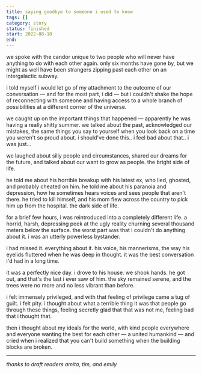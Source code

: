 ```yaml
---
title: saying goodbye to someone i used to know
tags: []
category: story
status: finished
start: 2022-08-18
end: 
---
```

we spoke with the candor unique to two people who will never have anything to do with each other again. only six months have gone by, but we might as well have been strangers zipping past each other on an intergalactic subway. 

i told myself i would let go of my attachment to the outcome of our conversation &mdash; and for the most part, i did &mdash; but i couldn't shake the hope of reconnecting with someone and having access to a whole branch of possibilities at a different corner of the universe. 

we caught up on the important things that happened &mdash; apparently he was having a really shitty summer. we talked about the past, acknowledged our mistakes, the same things you say to yourself when you look back on a time you weren't so proud about. i should've done this.. i feel bad about that.. i was just... 

we laughed about silly people and circumstances, shared our dreams for the future, and talked about our want to grow as people. the bright side of life.

he told me about his horrible breakup with his latest ex, who lied, ghosted, and probably cheated on him. he told me about his paranoia and depression, how he sometimes hears voices and sees people that aren't there. he tried to kill himself, and his mom flew across the country to pick him up from the hospital. the dark side of life.

for a brief few hours, i was reintroduced into a completely different life. a horrid, harsh, depressing peek at the ugly reality churning several thousand meters below the surface. the worst part was that i couldn't do anything about it. i was an utterly powerless bystander. 

i had missed it. everything about it. his voice, his mannerisms, the way his eyelids fluttered when he was deep in thought. it was the best conversation i'd had in a long time.

it was a perfectly nice day. i drove to his house. we shook hands. he got out, and that's the last i ever saw of him. the sky remained serene, and the trees were no more and no less vibrant than before. 

i felt immensely privileged, and with that feeling of privilege came a tug of guilt. i felt pity. i thought about what a terrible thing it was that people go through these things, feeling secretly glad that that was not me, feeling bad that i thought that. 

then i thought about my ideals for the world, with kind people everywhere and everyone wanting the best for each other &mdash; a united humankind &mdash; and cried when i realized that you can't build something when the building blocks are broken. 

---

*thanks to draft readers amita, tim, and emily*